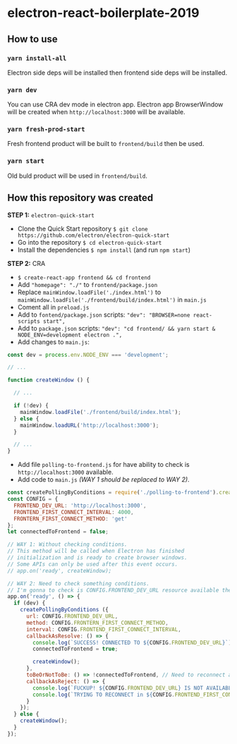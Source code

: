 # electron-react-boilerplate-2019

## How to use

### `yarn install-all`
Electron side deps will be installed then frontend side deps will be installed.

### `yarn dev`
You can use CRA dev mode in electron app. Electron app BrowserWindow will be created when `http://localhost:3000` will be available.

### `yarn fresh-prod-start`
Fresh frontend product will be built to `frontend/build` then be used.

### `yarn start`
Old buld product will be used in `frontend/build`.

## How this repository was created

**STEP 1:** `electron-quick-start`

- Clone the Quick Start repository `$ git clone https://github.com/electron/electron-quick-start`
- Go into the repository `$ cd electron-quick-start`
- Install the dependencies `$ npm install` (and run `npm start`)

**STEP 2:** CRA

- `$ create-react-app frontend && cd frontend`
- Add `"homepage": "./"` to `frontend/package.json`
- Replace `mainWindow.loadFile('./index.html')` to `mainWindow.loadFile('./frontend/build/index.html')` in `main.js`
- Coment all in `preload.js`
- Add to `fontend/package.json` scripts: `"dev": "BROWSER=none react-scripts start",`
- Add to `package.json` scripts: `"dev": "cd frontend/ && yarn start & NODE_ENV=development electron .",`
- Add changes to `main.js`:
```javascript
const dev = process.env.NODE_ENV === 'development';

// ...

function createWindow () {

  // ...

  if (!dev) {
    mainWindow.loadFile('./frontend/build/index.html');
  } else {
    mainWindow.loadURL('http://localhost:3000');
  }

  // ...
}
```
- Add file `polling-to-frontend.js` for have ability to check is `http://localhost:3000` available.
- Add code to `main.js` _(WAY 1 should be replaced to WAY 2)_.
```javascript
const createPollingByConditions = require('./polling-to-frontend').createPollingByConditions;
const CONFIG = {
  FRONTEND_DEV_URL: 'http://localhost:3000',
  FRONTEND_FIRST_CONNECT_INTERVAL: 4000,
  FRONTERN_FIRST_CONNECT_METHOD: 'get'
};
let connectedToFrontend = false;

// WAY 1: Without checking conditions.
// This method will be called when Electron has finished
// initialization and is ready to create browser windows.
// Some APIs can only be used after this event occurs.
// app.on('ready', createWindow);

// WAY 2: Need to check something conditions.
// I'm gonna to check is CONFIG.FRONTEND_DEV_URL resource available then create window...
app.on('ready', () => {
  if (dev) {
    createPollingByConditions ({
      url: CONFIG.FRONTEND_DEV_URL,
      method: CONFIG.FRONTERN_FIRST_CONNECT_METHOD,
      interval: CONFIG.FRONTEND_FIRST_CONNECT_INTERVAL,
      callbackAsResolve: () => {
        console.log(`SUCCESS! CONNECTED TO ${CONFIG.FRONTEND_DEV_URL}`);
        connectedToFrontend = true;

        createWindow();
      },
      toBeOrNotToBe: () => !connectedToFrontend, // Need to reconnect again
      callbackAsReject: () => {
        console.log(`FUCKUP! ${CONFIG.FRONTEND_DEV_URL} IS NOT AVAILABLE YET!`);
        console.log(`TRYING TO RECONNECT in ${CONFIG.FRONTEND_FIRST_CONNECT_INTERVAL / 1000} seconds...`);
      }
    });
  } else {
    createWindow();
  }
});
```
